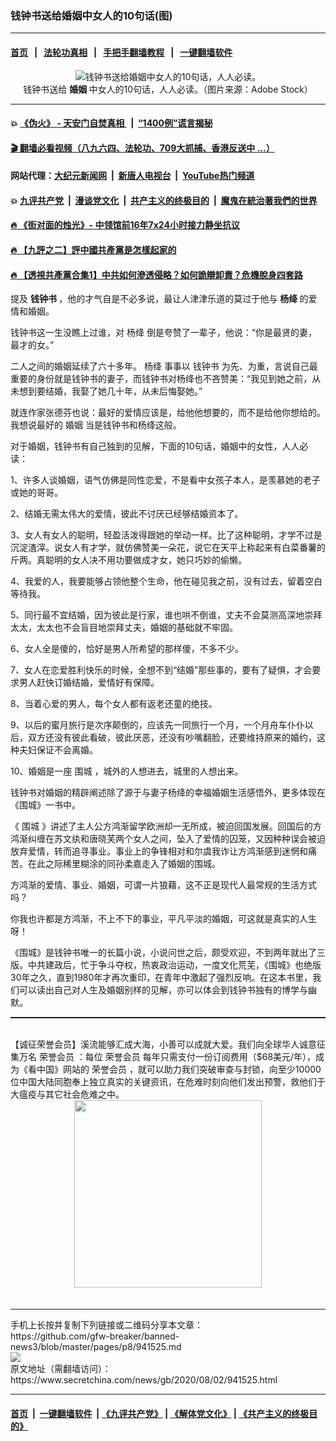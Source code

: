 ### 钱钟书送给婚姻中女人的10句话(图)
------------------------

#### [首页](https://github.com/gfw-breaker/banned-news3/blob/master/README.md) &nbsp;&nbsp;|&nbsp;&nbsp; [法轮功真相](https://github.com/begood0513/basic/blob/master/README.md)  &nbsp;&nbsp;|&nbsp;&nbsp; [手把手翻墙教程](https://github.com/gfw-breaker/guides/wiki)  &nbsp;&nbsp;|&nbsp;&nbsp; [一键翻墙软件](https://github.com/gfw-breaker/nogfw/blob/master/README.md)  



<div class="article_right" style="fone-color:#000">
 <p style="text-align:center">
  <img alt="钱钟书送给婚姻中女人的10句话，人人必读。" src="https://img3.secretchina.com/pic/2020/8-2/p2745322a546871796-ss.jpg"/>
  <br>
   钱钟书送给
   <strong>
    婚姻
   </strong>
   中女人的10句话，人人必读。（图片来源：Adobe Stock）
   <span id="hideid" name="hideid" style="color:red;display:none;">
    <span href="https://www.secretchina.com">
    </span>
   </span>
  </br>
 </p>
 <div id="txt-mid1-t21-2017">
  

---

#### 💥 [《伪火》 - 天安门自焚真相 ](http://141.164.39.94:10000/videos/blog/weihuo.html)&nbsp; |&nbsp; [“1400例”谎言揭秘  ](http://141.164.39.94:10000/videos/blog/jiexi1400.html)

#### [ 🎬  翻墙必看视频（八九六四、法轮功、709大抓捕、香港反送中 ...）](https://github.com/gfw-breaker/links/blob/master/banned.md)

#### 网站代理：[大纪元新闻网](http://167.172.10.89:10080/gb/) &nbsp;|&nbsp; [新唐人电视台](http://167.172.10.89:8808/gb/) &nbsp;|&nbsp; [YouTube热门频道](http://158.247.203.241/youtube.html)

#### 💥 [九评共产党](http://141.164.39.94:10000/videos/res/jiuping/)&nbsp; |&nbsp; [漫谈党文化](http://141.164.39.94:10000/videos/res/mtdwh/)&nbsp; |&nbsp; [共产主义的终极目的](http://141.164.39.94:10000/videos/res/zjmd/)&nbsp; |&nbsp; [魔鬼在統治著我們的世界](http://141.164.39.94:10000/videos/res/TheSpecter/)  

#### [ 🔥  《街对面的烛光》- 中领馆前16年7x24小时接力静坐抗议](http://141.164.39.94:10000/videos/news/../legend/index.html)

#### [ 🔥  【九評之二】評中國共產黨是怎樣起家的](http://141.164.39.94:10000/videos/news/../res/jiuping/index.html)

#### [ 🔥  【透視共產黨合集1】中共如何滲透侵略？如何詭辯卸責？危機脫身四套路](http://141.164.39.94:10000/videos/news/../res/detox/index.html)


  </div>
 </div>
 <p>
  提及
  <strong>
   <span href="https://www.secretchina.com/news/gb/tag/钱钟书" target="_blank">
    钱钟书
   </span>
  </strong>
  ，他的才气自是不必多说，最让人津津乐道的莫过于他与
  <strong>
   杨绛
  </strong>
  的爱情和婚姻。
  <span id="hideid" name="hideid" style="color:red;display:none;">
   <span href="https://www.secretchina.com">
   </span>
  </span>
 </p>
 <p>
  钱钟书这一生没瞧上过谁，对
  <span href="https://www.secretchina.com/news/gb/tag/杨绛" target="_blank">
   杨绛
  </span>
  倒是夸赞了一辈子，他说：“你是最贤的妻，最才的女。”
 </p>
 <p>
  二人之间的婚姻延续了六十多年。
  <span href="https://www.google.com.tw/url?sa=t&amp;rct=j&amp;q=&amp;esrc=s&amp;source=web&amp;cd=&amp;cad=rja&amp;uact=8&amp;ved=2ahUKEwjl2pKN8_vqAhWrHqYKHa6NCEgQmhMwFnoECAgQAg&amp;url=https%3A%2F%2Fzh.wikipedia.org%2Fzh-tw%2F%25E6%259D%25A8%25E7%25BB%259B&amp;usg=AOvVaw16cxb2qBoOFx61bHonlfW9">
   杨绛
  </span>
  事事以
  <span href="https://www.google.com.tw/url?sa=t&amp;rct=j&amp;q=&amp;esrc=s&amp;source=web&amp;cd=&amp;cad=rja&amp;uact=8&amp;ved=2ahUKEwjihqCB8_vqAhXcw4sBHd9qDG0QmhMwFnoECAYQAg&amp;url=https%3A%2F%2Fzh.wikipedia.org%2Fzh-tw%2F%25E9%258C%25A2%25E9%258D%25BE%25E6%259B%25B8&amp;usg=AOvVaw0btEq7UPcBnFuzjv5sj0Ho">
   钱钟书
  </span>
  为先、为重，言说自己最重要的身份就是钱钟书的妻子，而钱钟书对杨绛也不吝赞美：“我见到她之前，从未想到要结婚，我娶了她几十年，从未后悔娶她。”
 </p>
 <p>
  就连作家张德芬也说：最好的爱情应该是，给他他想要的，而不是给他你想给的。我想说最好的
  <span href="https://www.secretchina.com/news/gb/tag/婚姻" target="_blank">
   婚姻
  </span>
  当是钱钟书和杨绛这般。
 </p>
 <p>
  对于婚姻，钱钟书有自己独到的见解，下面的10句话，婚姻中的女性，人人必读：
 </p>
 <p>
  1、许多人谈婚姻，语气仿佛是同性恋爱，不是看中女孩子本人，是羡慕她的老子或她的哥哥。
 </p>
 <center>
  <div style="max-width: 632px;height:180px; display: none; text-align: center; margin: 0 auto; overflow: hidden;overflow-x: hidden;">
   <div id="taboola-midarticle-thumbnails" style="max-width: 632px;height:180px;overflow: hidden;overflow-x: hidden;">
   </div>
  </div>
  <div>
   <center>
    <div id="div-gpt-ad-1589559869784-0">
    </div>
   </center>
  </div>
 </center>
 <p>
  2、结婚无需太伟大的爱情，彼此不讨厌已经够结婚资本了。
 </p>
 <center>
  <div style="max-width: 632px;height:180px; display: none; text-align: center; margin: 0 auto; overflow: hidden;overflow-x: hidden;">
   <div id="taboola-midarticle-thumbnails" style="max-width: 632px;height:180px;overflow: hidden;overflow-x: hidden;">
   </div>
  </div>
  <div>
   <center>
    <div id="div-gpt-ad-1589559869784-0">
    </div>
   </center>
  </div>
 </center>
 <p>
  3、女人有女人的聪明，轻盈活泼得跟她的举动一样。比了这种聪明，才学不过是沉淀渣滓。说女人有才学，就仿佛赞美一朵花，说它在天平上称起来有白菜番薯的斤两。真聪明的女人决不用功要做成才女，她只巧妙的偷懒。
 </p>
 <center>
  <div style="max-width: 632px;height:180px; display: none; text-align: center; margin: 0 auto; overflow: hidden;overflow-x: hidden;">
   <div id="taboola-midarticle-thumbnails" style="max-width: 632px;height:180px;overflow: hidden;overflow-x: hidden;">
   </div>
  </div>
  <div>
   <center>
    <div id="div-gpt-ad-1589559869784-0">
    </div>
   </center>
  </div>
 </center>
 <p>
  4、我爱的人，我要能够占领他整个生命，他在碰见我之前，没有过去，留着空白等待我。
 </p>
 <center>
  <div style="max-width: 632px;height:180px; display: none; text-align: center; margin: 0 auto; overflow: hidden;overflow-x: hidden;">
   <div id="taboola-midarticle-thumbnails" style="max-width: 632px;height:180px;overflow: hidden;overflow-x: hidden;">
   </div>
  </div>
  <div>
   <center>
    <div id="div-gpt-ad-1589559869784-0">
    </div>
   </center>
  </div>
 </center>
 <p>
  5、同行最不宜结婚，因为彼此是行家，谁也哄不倒谁，丈夫不会莫测高深地崇拜太太，太太也不会盲目地崇拜丈夫，婚姻的基础就不牢固。
 </p>
 <center>
  <div style="max-width: 632px;height:180px; display: none; text-align: center; margin: 0 auto; overflow: hidden;overflow-x: hidden;">
   <div id="taboola-midarticle-thumbnails" style="max-width: 632px;height:180px;overflow: hidden;overflow-x: hidden;">
   </div>
  </div>
  <div>
   <center>
    <div id="div-gpt-ad-1589559869784-0">
    </div>
   </center>
  </div>
 </center>
 <p>
  6、女人全是傻的，恰好是男人所希望的那样傻，不多不少。
 </p>
 <center>
  <div style="max-width: 632px;height:180px; display: none; text-align: center; margin: 0 auto; overflow: hidden;overflow-x: hidden;">
   <div id="taboola-midarticle-thumbnails" style="max-width: 632px;height:180px;overflow: hidden;overflow-x: hidden;">
   </div>
  </div>
  <div>
   <center>
    <div id="div-gpt-ad-1589559869784-0">
    </div>
   </center>
  </div>
 </center>
 <p>
  7、女人在恋爱胜利快乐的时候，全想不到“结婚”那些事的，要有了疑惧，才会要求男人赶快订婚结婚，爱情好有保障。
 </p>
 <center>
  <div style="max-width: 632px;height:180px; display: none; text-align: center; margin: 0 auto; overflow: hidden;overflow-x: hidden;">
   <div id="taboola-midarticle-thumbnails" style="max-width: 632px;height:180px;overflow: hidden;overflow-x: hidden;">
   </div>
  </div>
  <div>
   <center>
    <div id="div-gpt-ad-1589559869784-0">
    </div>
   </center>
  </div>
 </center>
 <p>
  8、当着心爱的男人，每个女人都有返老还童的绝技。
 </p>
 <center>
  <div style="max-width: 632px;height:180px; display: none; text-align: center; margin: 0 auto; overflow: hidden;overflow-x: hidden;">
   <div id="taboola-midarticle-thumbnails" style="max-width: 632px;height:180px;overflow: hidden;overflow-x: hidden;">
   </div>
  </div>
  <div>
   <center>
    <div id="div-gpt-ad-1589559869784-0">
    </div>
   </center>
  </div>
 </center>
 <p>
  9、以后的蜜月旅行是次序颠倒的，应该先一同旅行一个月，一个月舟车仆仆以后，双方还没有彼此看破，彼此厌恶，还没有吵嘴翻脸，还要维持原来的婚约，这种夫妇保证不会离婚。
 </p>
 <center>
  <div style="max-width: 632px;height:180px; display: none; text-align: center; margin: 0 auto; overflow: hidden;overflow-x: hidden;">
   <div id="taboola-midarticle-thumbnails" style="max-width: 632px;height:180px;overflow: hidden;overflow-x: hidden;">
   </div>
  </div>
  <div>
   <center>
    <div id="div-gpt-ad-1589559869784-0">
    </div>
   </center>
  </div>
 </center>
 <center>
  <ins class="adsbygoogle" data-ad-client="ca-pub-1276641434651360" data-ad-format="fluid" data-ad-layout="in-article" data-ad-slot="3646767294" style="display:block; text-align:center;">
  </ins>
 </center>
 <p>
  10、婚姻是一座
  <span href="https://www.secretchina.com/news/gb/tag/围城" target="_blank">
   围城
  </span>
  ，城外的人想进去，城里的人想出来。
 </p>
 <center>
  <div style="max-width: 632px;height:180px; display: none; text-align: center; margin: 0 auto; overflow: hidden;overflow-x: hidden;">
   <div id="taboola-midarticle-thumbnails" style="max-width: 632px;height:180px;overflow: hidden;overflow-x: hidden;">
   </div>
  </div>
  <div>
   <center>
    <div id="div-gpt-ad-1589559869784-0">
    </div>
   </center>
  </div>
 </center>
 <p>
  钱钟书对婚姻的精辟阐述除了源于与妻子杨绛的幸福婚姻生活感悟外，更多体现在《围城》一书中。
 </p>
 <center>
  <div style="max-width: 632px;height:180px; display: none; text-align: center; margin: 0 auto; overflow: hidden;overflow-x: hidden;">
   <div id="taboola-midarticle-thumbnails" style="max-width: 632px;height:180px;overflow: hidden;overflow-x: hidden;">
   </div>
  </div>
  <div>
   <center>
    <div id="div-gpt-ad-1589559869784-0">
    </div>
   </center>
  </div>
 </center>
 <p>
  《
  <span href="https://www.google.com.tw/url?sa=t&amp;rct=j&amp;q=&amp;esrc=s&amp;source=web&amp;cd=&amp;cad=rja&amp;uact=8&amp;ved=2ahUKEwiy_fmq9fvqAhWCwosBHbSqChQQmhMwFnoECAgQAg&amp;url=https%3A%2F%2Fzh.wikipedia.org%2Fzh-tw%2F%25E5%259B%25B4%25E5%259F%258E_(%25E5%25B0%258F%25E8%25AF%25B4)&amp;usg=AOvVaw2vfWp2b4VO9nopoY34JmzD">
   围城
  </span>
  》讲述了主人公方鸿渐留学欧洲却一无所成，被迫回国发展。回国后的方鸿渐纠缠在苏文纨和唐晓芙两个女人之间，坠入了爱情的囚笼，又因种种误会被迫放弃爱情，转而追寻事业。事业上的争锋相对和尔虞我诈让方鸿渐感到迷惘和痛苦。在此之际稀里糊涂的同孙柔嘉走入了婚姻的围城。
 </p>
 <center>
  <div style="max-width: 632px;height:180px; display: none; text-align: center; margin: 0 auto; overflow: hidden;overflow-x: hidden;">
   <div id="taboola-midarticle-thumbnails" style="max-width: 632px;height:180px;overflow: hidden;overflow-x: hidden;">
   </div>
  </div>
  <div>
   <center>
    <div id="div-gpt-ad-1589559869784-0">
    </div>
   </center>
  </div>
 </center>
 <p>
  方鸿渐的爱情、事业、婚姻，可谓一片狼藉，这不正是现代人最常规的生活方式吗？
 </p>
 <center>
  <div style="max-width: 632px;height:180px; display: none; text-align: center; margin: 0 auto; overflow: hidden;overflow-x: hidden;">
   <div id="taboola-midarticle-thumbnails" style="max-width: 632px;height:180px;overflow: hidden;overflow-x: hidden;">
   </div>
  </div>
  <div>
   <center>
    <div id="div-gpt-ad-1589559869784-0">
    </div>
   </center>
  </div>
 </center>
 <p>
  你我也许都是方鸿渐，不上不下的事业，平凡平淡的婚姻，可这就是真实的人生呀！
 </p>
 <center>
  <div style="max-width: 632px;height:180px; display: none; text-align: center; margin: 0 auto; overflow: hidden;overflow-x: hidden;">
   <div id="taboola-midarticle-thumbnails" style="max-width: 632px;height:180px;overflow: hidden;overflow-x: hidden;">
   </div>
  </div>
  <div>
   <center>
    <div id="div-gpt-ad-1589559869784-0">
    </div>
   </center>
  </div>
 </center>
 <p>
  《围城》是钱钟书唯一的长篇小说，小说问世之后，颇受欢迎，不到两年就出了三版。中共建政后，忙于争斗夺权，热衷政治运动，一度文化荒芜，《围城》也绝版30年之久，直到1980年才再次重印，在青年中激起了强烈反响。在这本书里，我们可以读出自己对人生及婚姻别样的见解，亦可以体会到钱钟书独有的博学与幽默。
 </p>
 <center>
  <div style="max-width: 632px;height:180px; display: none; text-align: center; margin: 0 auto; overflow: hidden;overflow-x: hidden;">
   <div id="taboola-midarticle-thumbnails" style="max-width: 632px;height:180px;overflow: hidden;overflow-x: hidden;">
   </div>
  </div>
  <div>
   <center>
    <div id="div-gpt-ad-1589559869784-0">
    </div>
   </center>
  </div>
 </center>
 <p style="margin-bottom:10px;">
  <hr style="border-top: 1px dashed  ;" width="100%"/>
  <br/>
  【诚征荣誉会员】溪流能够汇成大海，小善可以成就大爱。我们向全球华人诚意征集万名
  <span href="/kzgd/subscribe.html" target="_blank">
   荣誉会员
  </span>
  ：每位
  <span href="/kzgd/subscribe.html" target="_blank">
   荣誉会员
  </span>
  每年只需支付一份订阅费用（$68美元/年），成为《看中国》网站的
  <span href="/kzgd/subscribe.html" target="_blank">
   荣誉会员
  </span>
  ，就可以助力我们突破审查与封锁，向至少10000位中国大陆同胞奉上独立真实的关键资讯，在危难时刻向他们发出预警，救他们于大瘟疫与其它社会危难之中。
  <center>
   <span href="https://account.secretchina.com/planshopcart.php?pid=2020plana&amp;carf=add&amp;code=b5">
    <img src="https://img3.secretchina.com/pic/2020/7-29/p2742721a263579567.jpg" width="300px"/>
   </span>
  </center>
  <center>
   <div style="max-width: 632px;height:180px; display: none; text-align: center; margin: 0 auto; overflow: hidden;overflow-x: hidden;">
    <div id="taboola-midarticle-thumbnails" style="max-width: 632px;height:180px;overflow: hidden;overflow-x: hidden;">
    </div>
   </div>
   <div>
    <center>
     <div id="div-gpt-ad-1589559869784-0">
     </div>
    </center>
   </div>
  </center>
  <center>
   <div>
    <div id="txt-mid2-t22-2017" style="display: block;margin-top:8px;max-height: 351px;  overflow: hidden;">
     <div id="SC-21xx">
     </div>
     <ins class="adsbygoogle" data-ad-client="ca-pub-1276641434651360" data-ad-format="auto" data-ad-slot="4301710469" data-full-width-responsive="true" style="display:block">
     </ins>
    </div>
   </div>
  </center>
  <div style="padding-top:12px;">
  </div>
 </p>
</div>

<hr/>
手机上长按并复制下列链接或二维码分享本文章：<br/>
https://github.com/gfw-breaker/banned-news3/blob/master/pages/p8/941525.md <br/>
<a href='https://github.com/gfw-breaker/banned-news3/blob/master/pages/p8/941525.md'><img src='https://github.com/gfw-breaker/banned-news3/blob/master/pages/p8/941525.md.png'/></a> <br/>
原文地址（需翻墙访问）：https://www.secretchina.com/news/gb/2020/08/02/941525.html


------------------------
#### [首页](https://github.com/gfw-breaker/banned-news3/blob/master/README.md) &nbsp;|&nbsp; [一键翻墙软件](https://github.com/gfw-breaker/nogfw/blob/master/README.md) &nbsp;| [《九评共产党》](https://github.com/gfw-breaker/9ping.md/blob/master/README.md#九评之一评共产党是什么) | [《解体党文化》](https://github.com/gfw-breaker/jtdwh.md/blob/master/README.md) | [《共产主义的终极目的》](https://github.com/gfw-breaker/gczydzjmd.md/blob/master/README.md)


<img src='http://gfw-breaker.win/banned-news3/pages/p8/941525.md' width='0px' height='0px'/>